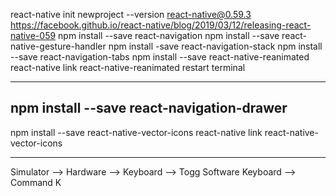 react-native init newproject --version react-native@0.59.3
https://facebook.github.io/react-native/blog/2019/03/12/releasing-react-native-059
npm install --save react-navigation
npm install --save react-native-gesture-handler
npm install -save react-navigation-stack
npm install --save react-navigation-tabs
npm install --save react-native-reanimated
react-native link react-native-reanimated
restart terminal

--------------------
npm install --save react-navigation-drawer
--------------------
npm install --save react-native-vector-icons
react-native link react-native-vector-icons

----------------------
Simulator --> Hardware --> Keyboard --> Togg Software Keyboard --> Command K




